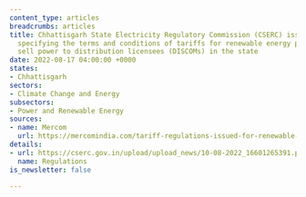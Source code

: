 ```yaml
---
content_type: articles
breadcrumbs: articles
title: Chhattisgarh State Electricity Regulatory Commission (CSERC) issues regulations
  specifying the terms and conditions of tariffs for renewable energy projects to
  sell power to distribution licensees (DISCOMs) in the state
date: 2022-08-17 04:00:00 +0000
states:
- Chhattisgarh
sectors:
- Climate Change and Energy
subsectors:
- Power and Renewable Energy
sources:
- name: Mercom
  url: https://mercomindia.com/tariff-regulations-issued-for-renewable-projects-selling-power-to-chhattisgarh-discoms/
details:
- url: https://cserc.gov.in/upload/upload_news/10-08-2022_16601265391.pdf
  name: Regulations
is_newsletter: false

---
```


